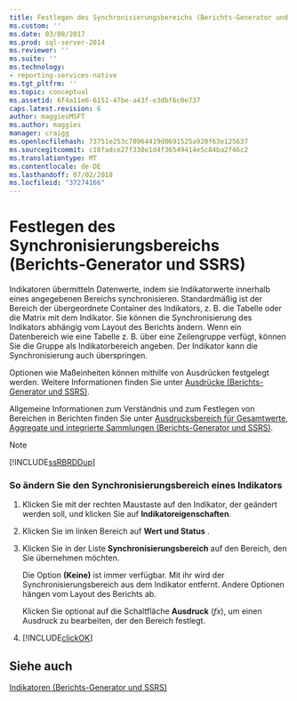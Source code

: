 ```yaml
---
title: Festlegen des Synchronisierungsbereichs (Berichts-Generator und SSRS) | Microsoft-Dokumentation
ms.custom: ''
ms.date: 03/08/2017
ms.prod: sql-server-2014
ms.reviewer: ''
ms.suite: ''
ms.technology:
- reporting-services-native
ms.tgt_pltfrm: ''
ms.topic: conceptual
ms.assetid: 6f4a11e6-6151-47be-a43f-e3dbf6c0e737
caps.latest.revision: 6
author: maggiesMSFT
ms.author: maggies
manager: craigg
ms.openlocfilehash: 73751e253c70964419d0691525a920f63e125637
ms.sourcegitcommit: c18fadce27f330e1d4f36549414e5c84ba2f46c2
ms.translationtype: MT
ms.contentlocale: de-DE
ms.lasthandoff: 07/02/2018
ms.locfileid: "37274166"
---
```

# <a name="set-synchronization-scope-report-builder-and-ssrs"></a>Festlegen des Synchronisierungsbereichs (Berichts-Generator und SSRS)
  Indikatoren übermitteln Datenwerte, indem sie Indikatorwerte innerhalb eines angegebenen Bereichs synchronisieren. Standardmäßig ist der Bereich der übergeordnete Container des Indikators, z. B. die Tabelle oder die Matrix mit dem Indikator. Sie können die Synchronisierung des Indikators abhängig vom Layout des Berichts ändern. Wenn ein Datenbereich wie eine Tabelle z. B. über eine Zeilengruppe verfügt, können Sie die Gruppe als Indikatorbereich angeben. Der Indikator kann die Synchronisierung auch überspringen.  
  
 Optionen wie Maßeinheiten können mithilfe von Ausdrücken festgelegt werden. Weitere Informationen finden Sie unter [Ausdrücke &#40;Berichts-Generator und SSRS&#41;](expressions-report-builder-and-ssrs.md).  
  
 Allgemeine Informationen zum Verständnis und zum Festlegen von Bereichen in Berichten finden Sie unter [Ausdrucksbereich für Gesamtwerte, Aggregate und integrierte Sammlungen (Berichts-Generator und SSRS)](expression-scope-for-totals-aggregates-and-built-in-collections.md).  
  
> [!NOTE]  
>  [!INCLUDE[ssRBRDDup](../../includes/ssrbrddup-md.md)]  
  
### <a name="to-change-the-synchronization-scope-of-an-indicator"></a>So ändern Sie den Synchronisierungsbereich eines Indikators  
  
1.  Klicken Sie mit der rechten Maustaste auf den Indikator, der geändert werden soll, und klicken Sie auf **Indikatoreigenschaften**.  
  
2.  Klicken Sie im linken Bereich auf **Wert und Status** .  
  
3.  Klicken Sie in der Liste **Synchronisierungsbereich** auf den Bereich, den Sie übernehmen möchten.  
  
     Die Option **(Keine)** ist immer verfügbar. Mit ihr wird der Synchronisierungsbereich aus dem Indikator entfernt. Andere Optionen hängen vom Layout des Berichts ab.  
  
     Klicken Sie optional auf die Schaltfläche **Ausdruck** (*fx*), um einen Ausdruck zu bearbeiten, der den Bereich festlegt.  
  
4.  [!INCLUDE[clickOK](../../includes/clickok-md.md)]  
  
## <a name="see-also"></a>Siehe auch  
 [Indikatoren &#40;Berichts-Generator und SSRS&#41;](indicators-report-builder-and-ssrs.md)  
  
  
